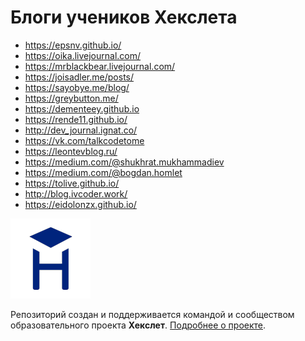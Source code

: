 # Блоги учеников Хекслета

* https://epsnv.github.io/
* https://oika.livejournal.com/
* https://mrblackbear.livejournal.com/
* https://joisadler.me/posts/
* https://sayobye.me/blog/
* https://greybutton.me/
* https://dementeey.github.io
* https://rende11.github.io/
* http://dev_journal.ignat.co/
* https://vk.com/talkcodetome
* https://leontevblog.ru/
* https://medium.com/@shukhrat.mukhammadiev
* https://medium.com/@bogdan.homlet
* https://tolive.github.io/
* http://blog.ivcoder.work/
* https://eidolonzx.github.io/

[![Hexlet Ltd. logo](https://raw.githubusercontent.com/Hexlet/hexletguides.github.io/master/images/hexlet_logo128.png)](https://ru.hexlet.io/pages/about?utm_source=github&utm_medium=link&utm_campaign=hexlet-blogs)

Репозиторий создан и поддерживается командой и сообществом образовательного проекта **Хекслет**. [Подробнее о проекте](https://ru.hexlet.io/pages/about?utm_source=github&utm_medium=link&utm_campaign=hexlet-blogs).
